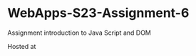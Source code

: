 
# WebApps-S23-Assignment-6
Assignment introduction to Java Script and DOM

Hosted at [](44563-webapps-s23-assignment6-sireeshachowdary32/painter.html)

